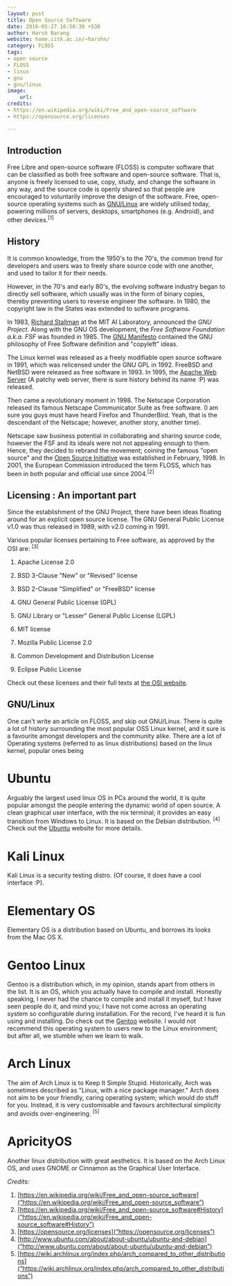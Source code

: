 ```yaml
---
layout: post
title: Open Source Software
date: 2016-05-27 16:58:30 +530
author: Harsh Narang
website: home.iitk.ac.in/~harshn/
category: FLOSS
tags:
- open source
- FLOSS
- linux
- gnu
- gnu/linux
image:
    url:
credits:
- https://en.wikipedia.org/wiki/Free_and_open-source_software
- https://opensource.org/licenses

---
```


## Introduction

Free Libre and open-source software (FLOSS) is computer software that can be classified as both free software and open-source software. That is, anyone is freely licensed to use, copy, study, and change the software in any way, and the source code is openly shared so that people are encouraged to voluntarily improve the design of the software. Free, open-source operating systems such as [GNU/Linux](“https://www.gnu.org/gnu/linux-and-gnu.en.html”) are widely utilised today, powering millions of servers, desktops, smartphones (e.g. Android), and other devices.<sup>[1]<sup>

## History

It is common knowledge, from the 1950's to the 70's, the common trend for developers and users was to freely share source code with one another, and used to tailor it for their needs.

However, in the 70's and early 80's, the evolving software industry began to directly sell software, which usually was in the form of binary copies, thereby preventing users to reverse engineer the software. In 1980, the copyright law in the States was extended to software programs.

In 1983, [Richard Stallman](“https://stallman.org”) at the MIT AI Laboratory, announced the *GNU Project*. Along with the GNU OS development, the *Free Software Foundation a.k.a. FSF* was founded in 1985. The [GNU Manifesto]("https://en.wikipedia.org/wiki/GNU_Manifesto") contained the GNU philosophy of Free Software definition and "copyleft" ideas.

The Linux kernel was released as a freely modifiable open source software in 1991, which was relicensed under the GNU GPL in 1992.
FreeBSD and NetBSD were released as free software in 1993. In 1995, the [Apache Web Server](“https://httpd.apache.org”) (A patchy web server, there is sure history behind its name :P) was released.

Then came a revolutionary moment in 1998. The Netscape Corporation released its famous Netscape Communicator Suite as free software. (I am sure you guys must have heard Firefox and ThunderBird. Yeah, that is the descendant of the Netscape; however, another story, another time).

Netscape saw business potential in collaborating and sharing source code, however the FSF and its ideals were not not appealing enough to them. Hence, they decided to rebrand the movement; coining the famous "open source" and the [Open Source Initiative](%22https://opensource.org/%22) was established in February, 1998. In 2001, the European Commission introduced the term FLOSS, which has been in both popular and official use since 2004.<sup>[2]</sup>


## Licensing : An important part

Since the establishment of the GNU Project, there have been ideas floating around for an explicit open source license. The GNU General Public License v1.0 was thus released in 1989, with v2.0 coming in 1991.

Various popular licenses pertaining to Free software, as approved by the OSI are: 	<sup>[3]</sup>

1. Apache License 2.0

2. BSD 3-Clause "New" or "Revised" license

3. BSD 2-Clause "Simplified" or "FreeBSD" license

4. GNU General Public License (GPL)

5. GNU Library or "Lesser" General Public License (LGPL)

6. MIT license

7. Mozilla Public License 2.0

8. Common Development and Distribution License

9. Eclipse Public License

Check out these licenses and their full texts at [the OSI website]("https://opensource.org/licenses”).

## GNU/Linux

One can't write an article on FLOSS, and skip out GNU/Linux. There is quite a lot of history surrounding the most popular OSS Linux kernel, and it sure is a favourite amongst developers and the community alike. 
There are a lot of Operating systems (referred to as linux distributions) based on the linux kernel, popular ones being 

# Ubuntu
Arguably the largest used linux OS in PCs around the world, it is quite popular amongst the people entering the dynamic world of open source. A clean graphical user interface, with the nix terminal; it provides an easy transition from Windows to Linux. It is based on the Debian distribution. <sup>[4]</sup>
Check out the [Ubuntu]("https://www.ubuntu.com”) website for more details.

# Kali Linux
Kali Linux is a security testing distro. (Of course, it does have a cool interface :P).

# Elementary OS
Elementary OS is a distribution based on Ubuntu, and borrows its looks from the Mac OS X.


# Gentoo Linux
Gentoo is a distribution which, in my opinion, stands apart from others in the list. It is an OS, which you actually have to compile and install. Honestly speaking, I never had the chance to compile and install it myself, but I have seen people do it, and mind you; I have not come across an operating system so configurable during installation. For the record, I've heard it is fun using and installing. Do check out the [Gentoo]("https://www.gentoo.org”) website.
I would not recommend this operating system to users new to the Linux environment; but after all, we stumble when we learn to walk.

# Arch Linux
The aim of Arch Linux is to Keep It Simple Stupid. Historically, Arch was sometimes described as "Linux, with a nice package manager." Arch does not aim to be your friendly, caring operating system; which would do stuff for you. Instead, it is very customisable and favours architectural simplicity and avoids over-engineering. <sup>[5]</sup>


# ApricityOS
Another linux distribution with great aesthetics. It is based on the Arch Linux OS, and uses GNOME or Cinnamon as the Graphical User Interface.

*Credits:*

1. [https://en.wikipedia.org/wiki/Free_and_open-source_software](“https://en.wikipedia.org/wiki/Free_and_open-source_software”)
2. [https://en.wikipedia.org/wiki/Free_and_open-source_software#History](“https://en.wikipedia.org/wiki/Free_and_open-source_software#History”)
3. [https://opensource.org/licenses](“https://opensource.org/licenses”)
4. [http://www.ubuntu.com/about/about-ubuntu/ubuntu-and-debian](“http://www.ubuntu.com/about/about-ubuntu/ubuntu-and-debian”)
5. [https://wiki.archlinux.org/index.php/arch_compared_to_other_distributions](“https://wiki.archlinux.org/index.php/arch_compared_to_other_distributions”)
